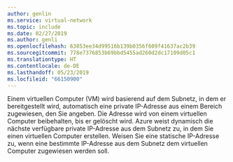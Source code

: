 ```yaml
---
author: genlin
ms.service: virtual-network
ms.topic: include
ms.date: 02/27/2019
ms.author: genli
ms.openlocfilehash: 63853ee34d99516b139b0356f609f41637ac2b39
ms.sourcegitcommit: 778e7376853b69bbd5455ad260d2dc17109d05c1
ms.translationtype: HT
ms.contentlocale: de-DE
ms.lasthandoff: 05/23/2019
ms.locfileid: "66150900"
---
```

Einem virtuellen Computer (VM) wird basierend auf dem Subnetz, in dem er bereitgestellt wird, automatisch eine private IP-Adresse aus einem Bereich zugewiesen, den Sie angeben. Die Adresse wird von einem virtuellen Computer beibehalten, bis er gelöscht wird. Azure weist dynamisch die nächste verfügbare private IP-Adresse aus dem Subnetz zu, in dem Sie einen virtuellen Computer erstellen. Weisen Sie eine statische IP-Adresse zu, wenn eine bestimmte IP-Adresse aus dem Subnetz dem virtuellen Computer zugewiesen werden soll.

